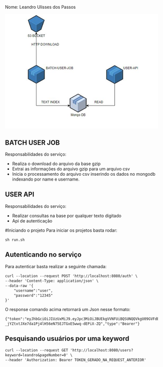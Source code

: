 Nome: Leandro Ulisses dos Passos

![image info](/img/solution.png)

## BATCH USER JOB
Responsabilidades do serviço:
- Realiza o download do arquivo da base gzip
- Extrai as informações do arquivo gzip para um arquivo csv
- Inicia o processamento do arquivo csv inserindo os dados no mongodb indexando por name e username.

## USER API
Responsabilidades do serviço:
- Realizar consultas na base por qualquer texto digitado
- Api de autenticação

#Iniciando o projeto
Para iniciar os projetos basta rodar:
```
sh run.sh
```


## Autenticando no serviço
Para autenticar basta realizar a seguinte chamada:
```
curl --location --request POST 'http://localhost:8080/auth' \
--header 'Content-Type: application/json' \
--data-raw '{
    "username":"user",
    "password":"12345"
}'
```
O response comando acima retornará um Json nesse formato:
```
{"token":"eyJhbGciOiJIUzUxMiJ9.eyJpc3MiOiJBUEkgVVNFUiBQSUNQQVkgU09GVFdBUkUgRU5HSU5FRVIgQ0hBTExFTkdFIiwic3ViIjoiZWM1ZjY2YWEtNDZlNC00ZjExLTk3NTEtZjJlMmJmMjg1ZjJjIiwiaWF0IjoxNjA3OTU1Nzk5LCJleHAiOjE2MDgwNDIxOTksInJvbGVzIjpbIlVTRVIiXX0.hEoR0m3Vm1JpuuBJgkWuQ2eCAJ9fi48P_X3XhCcZA-_jYZtxtJXe7da1Pj4lH56eN75EJTGxE5wwq-dEPiX-ZQ","type":"Bearer"}
```

## Pesquisando usuários por uma keyword
```
curl --location --request GET 'http://localhost:8080/users?keyword=leandro&pageNumber=0' \
--header 'Authorization: Bearer TOKEN_GERADO_NA_REQUEST_ANTERIOR' 
```
